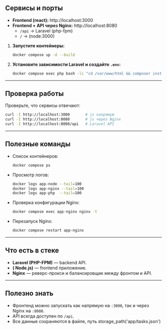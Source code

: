 

## Сервисы и порты
- **Frontend (react):** http://localhost:3000  
- **Frontend + API через Nginx:** http://localhost:8080  
  - `/api` → Laravel (php-fpm)  
  - `/` →  (node:3000)  




1. **Запустите контейнеры:**
   ```bash
   docker compose up -d --build
   ```

2. **Установите зависимости Laravel и создайте `.env`:**
   ```bash
   docker compose exec php bash -lc "cd /var/www/html && composer install && cp -n .env.example .env || true && php artisan key:generate && php artisan storage:link"
   ```




---

## Проверка работы

Проверьте, что сервисы отвечают:

```bash
curl -I http://localhost:3000       # js напрямую
curl -I http://localhost:8080       # js через Nginx
curl -I http://localhost:8080/api   # Laravel API
```

---

## Полезные команды

- Список контейнеров:
  ```bash
  docker compose ps
  ```

- Просмотр логов:
  ```bash
  docker logs app-node --tail=100
  docker logs app-nginx --tail=100
  docker logs app-php  --tail=100
  ```

- Проверка конфигурации Nginx:
  ```bash
  docker compose exec app-nginx nginx -t
  ```

- Перезапуск Nginx:
  ```bash
  docker compose restart app-nginx
  ```

---

## Что есть в стеке
- **Laravel (PHP-FPM)** — backend API.  
- **( Node.js)** — frontend приложение.  
- **Nginx** — реверс-прокси и балансировщик между фронтом и API.  


---

## Полезно знать
- Фронтенд можно запускать как напрямую на `:3000`, так и через Nginx на `:8080`.  
- API всегда доступен по `/api`.  
- Все данные  сохраняются в файле, путь storage_path('app/tasks.json')
